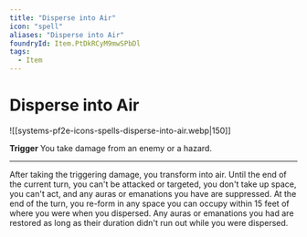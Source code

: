 ```yaml
---
title: "Disperse into Air"
icon: "spell"
aliases: "Disperse into Air"
foundryId: Item.PtDkRCyM9mwSPbDl
tags:
  - Item
---
```


# Disperse into Air
![[systems-pf2e-icons-spells-disperse-into-air.webp|150]]

**Trigger** You take damage from an enemy or a hazard.

* * *

After taking the triggering damage, you transform into air. Until the end of the current turn, you can't be attacked or targeted, you don't take up space, you can't act, and any auras or emanations you have are suppressed. At the end of the turn, you re-form in any space you can occupy within 15 feet of where you were when you dispersed. Any auras or emanations you had are restored as long as their duration didn't run out while you were dispersed.
